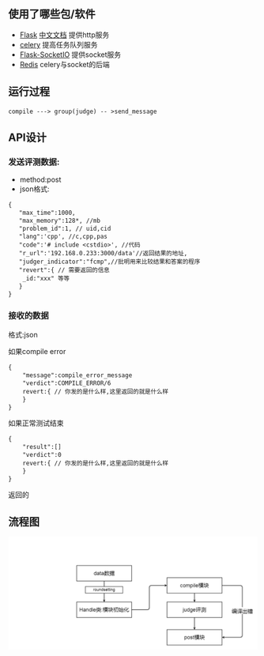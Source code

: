 ## 使用了哪些包/软件

 - [Flask](http://flask.pocoo.org/) [中文文档](https://dormousehole.readthedocs.io/en/latest/) 提供http服务
 - [celery](http://www.celeryproject.org/)  提高任务队列服务
 - [Flask-SocketIO](https://github.com/miguelgrinberg/Flask-SocketIO) 提供socket服务
 - [Redis](https://redis.io/)   celery与socket的后端

## 运行过程

```
compile ---> group(judge) -- >send_message
```


## API设计

### 发送评测数据:

 - method:post
 - json格式:

```
{
   "max_time":1000,
   "max_memory":128*, //mb
   "problem_id":1, // uid,cid
   "lang":'cpp', //c,cpp,pas
   "code":'# include <cstdio>', //代码
   "r_url":'192.168.0.233:3000/data'//返回结果的地址,
   "judger_indicator":"fcmp",//批明用来比较结果和答案的程序
   "revert":{ // 需要返回的信息
    _id:"xxx" 等等
   }
}
```

### 接收的数据

格式:json

如果compile error

```
{
    "message":compile_error_message
    "verdict":COMPILE_ERROR/6
    revert:{ // 你发的是什么样,这里返回的就是什么样
    }
}
```

如果正常测试结束

```
{
    "result":[]
    "verdict":0
    revert:{ // 你发的是什么样,这里返回的就是什么样
    }
}
```
返回的


## 流程图

![过程](./过程.png)
